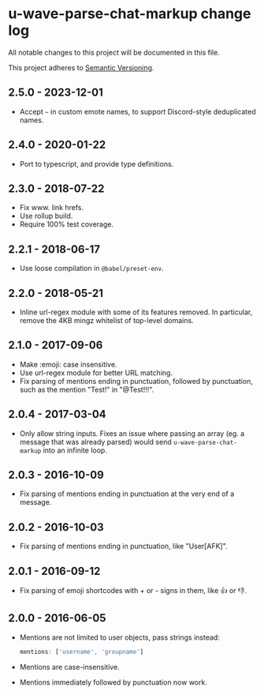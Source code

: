 # u-wave-parse-chat-markup change log

All notable changes to this project will be documented in this file.

This project adheres to [Semantic Versioning](http://semver.org/).

## 2.5.0 - 2023-12-01
* Accept `~` in custom emote names, to support Discord-style deduplicated names.

## 2.4.0 - 2020-01-22
* Port to typescript, and provide type definitions.

## 2.3.0 - 2018-07-22
* Fix www. link hrefs.
* Use rollup build.
* Require 100% test coverage.

## 2.2.1 - 2018-06-17
* Use loose compilation in `@babel/preset-env`.

## 2.2.0 - 2018-05-21
* Inline url-regex module with some of its features removed. In particular,
  remove the 4KB mingz whitelist of top-level domains.

## 2.1.0 - 2017-09-06
* Make :emoji: case insensitive.
* Use url-regex module for better URL matching.
* Fix parsing of mentions ending in punctuation, followed by punctuation, such
  as the mention "Test!" in "@Test!!!".

## 2.0.4 - 2017-03-04
* Only allow string inputs. Fixes an issue where passing an array (eg. a
  message that was already parsed) would send `u-wave-parse-chat-markup` into
  an infinite loop.

## 2.0.3 - 2016-10-09
* Fix parsing of mentions ending in punctuation at the very end of a message.

## 2.0.2 - 2016-10-03
* Fix parsing of mentions ending in punctuation, like "User[AFK]".

## 2.0.1 - 2016-09-12
* Fix parsing of emoji shortcodes with + or - signs in them, like :+1: or :-1:.

## 2.0.0 - 2016-06-05
* Mentions are not limited to user objects, pass strings instead:

  ```js
  mentions: ['username', 'groupname']
  ```

* Mentions are case-insensitive.
* Mentions immediately followed by punctuation now work.

